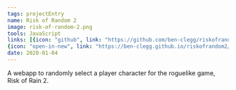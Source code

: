 ```yaml
---
tags: projectEntry
name: Risk of Random 2
image: risk-of-random-2.png
tools: JavaScript
links: [{icon: "github", link: "https://github.com/ben-clegg/riskofrandom2/", title: "GitHub"},
{icon: "open-in-new", link: "https://ben-clegg.github.io/riskofrandom2/", title: "Link"}]
date: 2020-01-04
---
```


A webapp to randomly select a player character for the roguelike game, Risk of Rain 2.
